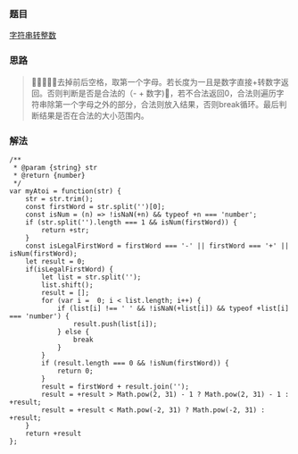 ### 题目

[字符串转整数](https://leetcode-cn.com/problems/string-to-integer-atoi/)

### 思路

> 去掉前后空格，取第一个字母。若长度为一且是数字直接+转数字返回。否则判断是否是合法的（- + 数字)，若不合法返回0，合法则遍历字符串除第一个字母之外的部分，合法则放入结果，否则break循环。最后判断结果是否在合法的大小范围内。

### 解法

```
/**
 * @param {string} str
 * @return {number}
 */
var myAtoi = function(str) {
    str = str.trim();
    const firstWord = str.split('')[0];
    const isNum = (n) => !isNaN(+n) && typeof +n === 'number';
    if (str.split('').length === 1 && isNum(firstWord)) {
        return +str;
    }
    const isLegalFirstWord = firstWord === '-' || firstWord === '+' || isNum(firstWord);
    let result = 0;
    if(isLegalFirstWord) {
        let list = str.split('');
        list.shift();
        result = [];
        for (var i =  0; i < list.length; i++) {
            if (list[i] !== ' ' && !isNaN(+list[i]) && typeof +list[i] === 'number') {
                result.push(list[i]);
            } else {
                break
            }
        }
        if (result.length === 0 && !isNum(firstWord)) {
            return 0;
        }
        result = firstWord + result.join('');
        result = +result > Math.pow(2, 31) - 1 ? Math.pow(2, 31) - 1 : +result;
        result = +result < Math.pow(-2, 31) ? Math.pow(-2, 31) : +result;
    }
    return +result
};
```
